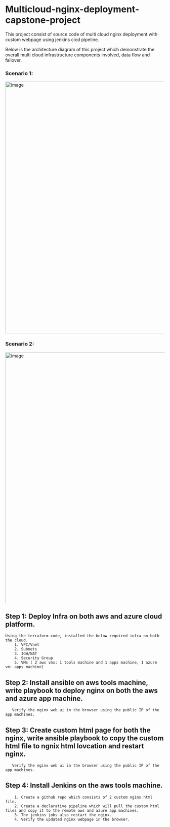 # Multicloud-nginx-deployment-capstone-project
This project consist of source code of multi cloud nginx deployment with custom webpage using jenkins cicd pipeline.

Below is the architecture diagram of this project which demonstrate the overall multi cloud infrastructure components involved, data flow and failover.

### Scenario 1:

<img width="794" alt="image" src="https://github.com/user-attachments/assets/ba03343b-f464-4b75-af1b-ba5f696b0761" />

### Scenario 2:

<img width="791" alt="image" src="https://github.com/user-attachments/assets/508489b9-2aaf-4d13-8238-1f6979a09280" />


## Step 1: Deploy Infra on both aws and azure cloud platform.
	
	Using the terraform code, installed the below required infra on both the cloud.
		1. VPC/Vnet
		2. Subnets
		3. IGW/NAT
		4. Security Group
		5. VMs ( 2 aws vms: 1 tools machine and 1 apps machine, 1 azure vm: apps machine)

## Step 2: Install ansible on aws tools machine, write playbook to deploy nginx on both the aws and azure app machine.
	   Verify the nginx web ui in the browser using the public IP of the app machines. 

## Step 3: Create custom html page for both the nginx, write ansible playbook to copy the custom html file to ngnix html lovcation and restart nginx.
	   Verify the nginx web ui in the browser using the public IP of the app machines.

## Step 4: Install Jenkins on the aws tools machine.
		1. Create a github repo which consists of 2 custom nginx html file.
		2. Create a declarative pipeline which will pull the custom html files and copy it to the remote aws and azure app machines.
		3. The jenkins jobs also restart the nginx.
		4. Verify the updated nginx webpage in the browser.


		 
